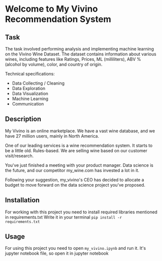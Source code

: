 # Welcome to My Vivino Recommendation System

## Task
The task involved performing analysis and implementing machine learning on the Vivino Wine Dataset. 
The dataset contains information about various wines, including features like Ratings, Prices, ML (milliliters), ABV % 
(alcohol by volume), color, and country of origin.

Technical specifications:
* Data Collecting / Cleaning
* Data Exploration
* Data Visualization
* Machine Learning
* Communication

## Description
My Vivino is an online marketplace. We have a vast wine database, and we have 27 million users, mainly in North America.

One of our leading services is a wine recommendation system. It starts to be a little old. Rules-based. We are selling wine based on our customer visit/research.

You've just finished a meeting with your product manager. Data science is the future, and our competitor my_wine.com has invested a lot in it.

Following your suggestion, my_vivino's CEO has decided to allocate a budget to move forward on the data science project you've proposed.

## Installation
For working with this project you need to install required libraries mentioned in requirements.txt Write it in your 
terminal ```pip install -r requirements.txt```

## Usage
For using this project you need to open ```my_vivino.ipynb``` and run it. It's jupyter notebook file, so open it in jupyter 
notebook